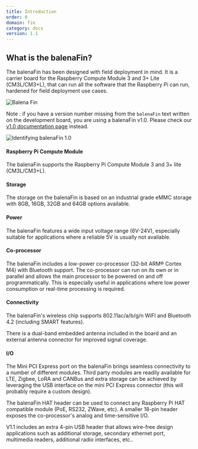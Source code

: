 ```yaml
---
title: Introduction
order: 0
domain: fin
category: docs
version: 1.1
---
```


## What is the balenaFin?

The balenaFin has been designed with field deployment in mind. It is a carrier board for the Raspberry Compute Module 3 and 3+ Lite (CM3L/CM3+L), that can run all the software that the Raspberry Pi can run, hardened for field deployment use cases.

![Balena Fin](/fin/fin_illustration_v1.1.png)

Note : if you have a version number missing from the `balenaFin` text written on the development board, you are using a balenaFin v1.0. Please check our [v1.0 documentation page](https://www.balena.io/fin/1.0/docs/) instead.

![Identifying balenaFin 1.0](/fin/fin1.0-marking.png)

#### Raspberry Pi Compute Module

The balenaFin supports the Raspberry Pi Compute Module 3 and 3+ lite (CM3L/CM3+L).

#### Storage

The storage on the balenaFin is based on an industrial grade eMMC storage with 8GB, 16GB, 32GB and 64GB options available.

#### Power

The balenaFin features a wide input voltage range (6V-24V), especially suitable for applications where a reliable 5V is usually not available.

#### Co-processor

The balenaFin includes a low-power co-processor (32-bit ARM® Cortex M4) with Bluetooth support. The co-processor can run on its own or in parallel and allows the main processor to be powered on and off programmatically. This is especially useful in applications where low power consumption or real-time processing is required.

#### Connectivity

The balenaFin's wireless chip supports 802.11ac/a/b/g/n WiFI and Bluetooth 4.2 (including SMART features).

There is a dual-band embedded antenna included in the board and an external antenna connector for improved signal coverage.

#### I/O

The Mini PCI Express port on the balenaFin brings seamless connectivity to a number of different modules. Third party modules are readily available for LTE, Zigbee, LoRA and CANBus and extra storage can be achieved by leveraging the USB interface on the mini PCI Express connector (this will probably require a custom design).

The balenaFin HAT header can be used to connect any Raspberry Pi HAT compatible module (PoE, RS232, ZWave, etc). A smaller 18-pin header exposes the co-processor's analog and time-sensitive I/O.

V1.1 includes an extra 4-pin USB header that allows wire-free design applications such as additional storage, secondary ethernet port, multimedia readers, additional radio interfaces, etc..
